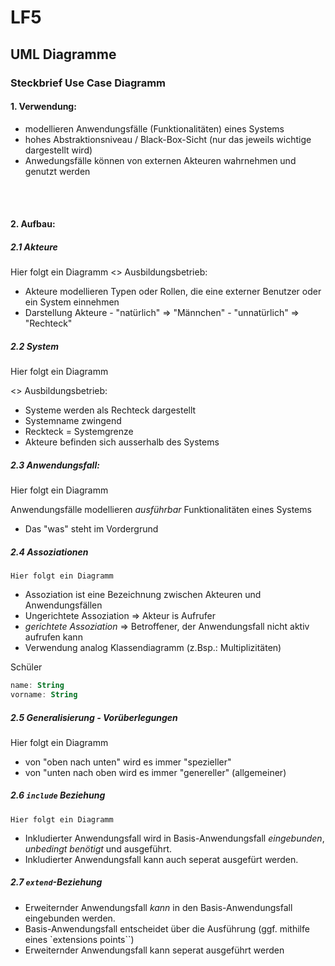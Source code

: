 # LF5 


##  UML Diagramme

###  Steckbrief Use Case Diagramm

#### 1. Verwendung:
   - modellieren Anwendungsf&auml;lle (Funktionalit&auml;ten) eines Systems
   - hohes Abstraktionsniveau / Black-Box-Sicht (nur das jeweils wichtige dargestellt wird)
   - Anwedungsf&auml;lle k&ouml;nnen von externen Akteuren wahrnehmen und genutzt werden

   <br>
   <br>

####  2. Aufbau: 
   ##### 2.1 Akteure
Hier folgt ein Diagramm
 <<Actor>> Ausbildungsbetrieb:
	
- Akteure modellieren Typen oder Rollen, die eine externer Benutzer oder ein System einnehmen
- Darstellung Akteure
	  - "nat&uuml;rlich" => "M&auml;nnchen"
	  - "unnat&uuml;rlich" => "Rechteck"

##### 2.2 System	

  Hier folgt ein Diagramm

  <<Actor>>​ Ausbildungsbetrieb:

  - Systeme werden als Rechteck dargestellt
  - Systemname zwingend
  - Reckteck = Systemgrenze
  - Akteure befinden sich ausserhalb des Systems

  ##### 2.3 Anwendungsfall:

  Hier folgt ein Diagramm

  Anwendungsf&auml;lle modellieren _ausf&uuml;hrbar_ Funktionalit&auml;ten eines Systems

  - Das "was" steht im Vordergrund


  ##### 2.4 Assoziationen

	Hier folgt ein Diagramm

  - Assoziation ist eine Bezeichnung zwischen Akteuren und Anwendungsf&auml;llen
  - Ungerichtete Assoziation => Akteur is Aufrufer
  - _gerichtete Assoziation_ => Betroffener, der Anwendungsfall nicht aktiv aufrufen kann
  - Verwendung analog Klassendiagramm (z.Bsp.: Multiplizit&auml;ten)



Sch&uuml;ler

```kotlin
name: String
vorname: String
```

##### 2.5 Generalisierung - Vor&uuml;berlegungen

  Hier folgt ein Diagramm

  - von "oben nach unten" wird es immer "spezieller"
  - von "unten nach oben wird es immer "genereller" (allgemeiner)


  ##### 2.6 `include` Beziehung

   ```
   Hier folgt ein Diagramm
   ```

   - Inkludierter Anwendungsfall wird in Basis-Anwendungsfall _eingebunden_, _unbedingt ben&ouml;tigt_ und ausgef&uuml;hrt.
   - Inkludierter Anwendungsfall kann auch seperat ausgef&uuml;rt werden.

  ##### 2.7 `extend`-Beziehung
   - Erweiternder Anwendungsfall _kann_ in den Basis-Anwendungsfall eingebunden werden.
   - Basis-Anwendungsfall entscheidet &uuml;ber die Ausf&uuml;hrung (ggf. mithilfe eines `extensions points``)
   - Erweiternder Anwendungsfall kann seperat ausgef&uuml;hrt werden